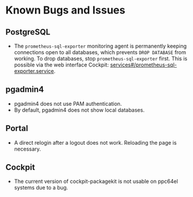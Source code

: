 # Known Bugs and Issues

## PostgreSQL

  * The `prometheus-sql-exporter` monitoring agent is permanently keeping
    connections open to all databases, which prevents `DROP DATABASE` from
    working. To drop databases, stop `prometheus-sql-exporter` first.
    This is possible via the web interface Cockpit: [services#/prometheus-sql-exporter.service](/system/services#/prometheus-sql-exporter.service).

## pgadmin4

  * pgadmin4 does not use PAM authentication.
  * By default, pgadmin4 does not show local databases.

## Portal

  * A direct relogin after a logout does not work. Reloading the page is necessary.

## Cockpit

  * The current version of cockpit-packagekit is not usable on ppc64el systems due to a bug.
